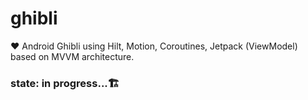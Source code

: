 # ghibli
❤️ Android Ghibli using Hilt, Motion, Coroutines, Jetpack (ViewModel) based on MVVM architecture.


### state: in progress...🏗️
